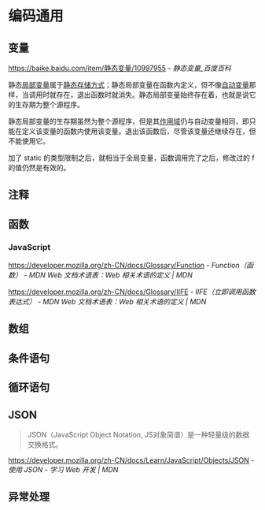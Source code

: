 # 编码通用

## 变量

https://baike.baidu.com/item/静态变量/10997955 - *静态变量_百度百科*

静态[局部变量](https://baike.baidu.com/item/%E5%B1%80%E9%83%A8%E5%8F%98%E9%87%8F)属于[静态存储方式](https://baike.baidu.com/item/%E9%9D%99%E6%80%81%E5%AD%98%E5%82%A8%E6%96%B9%E5%BC%8F)；静态局部变量在函数内定义，但不像[自动变量](https://baike.baidu.com/item/%E8%87%AA%E5%8A%A8%E5%8F%98%E9%87%8F)那样，当调用时就存在，退出函数时就消失。静态局部变量始终存在着，也就是说它的生存期为整个源程序。

静态局部变量的生存期虽然为整个源程序，但是其[作用域](https://baike.baidu.com/item/%E4%BD%9C%E7%94%A8%E5%9F%9F)仍与自动变量相同，即只能在定义该变量的函数内使用该变量。退出该函数后，尽管该变量还继续存在，但不能使用它。

加了 static 的类型限制之后，就相当于全局变量，函数调用完了之后，修改过的 f 的值仍然是有效的。

## 注释

## 函数

### JavaScript

https://developer.mozilla.org/zh-CN/docs/Glossary/Function - *Function（函数） - MDN Web 文档术语表：Web 相关术语的定义 | MDN*

https://developer.mozilla.org/zh-CN/docs/Glossary/IIFE - *IIFE（立即调用函数表达式） - MDN Web 文档术语表：Web 相关术语的定义 | MDN*

## 数组

## 条件语句

## 循环语句

## JSON

> JSON（JavaScript Object Notation, JS对象简谱）是一种轻量级的数据交换格式。

https://developer.mozilla.org/zh-CN/docs/Learn/JavaScript/Objects/JSON - *使用 JSON - 学习 Web 开发 | MDN*

## 异常处理
